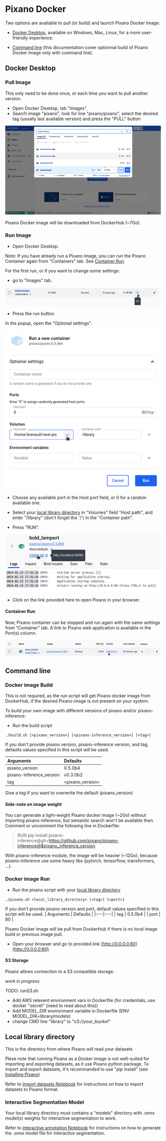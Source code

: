 # Pixano Docker

Two options are available to pull (or build) and launch Pixano Docker Image:

- [Docker Desktop](https://www.docker.com/products/docker-desktop), available on Windows, Mac, Linux, for a more user-friendly experience.

- [Command line](#command-line) (this documentation cover optionnal build of Pixano Docker Image only with command line).


## Docker Desktop

### Pull Image

This only need to be done once, or each time you want to pull another version.

- Open Docker Desktop, tab "Images".
- Search image "pixano", look for line "pixano/pixano", select the desired tag (usually last available version) and press the "PULL" button

![docker explore search image](assets/search-image.png)

Pixano Docker image will be downloaded from DockerHub (~7Go).

### Run Image

- Open Docker Desktop.

Note: If you have already run a Pixano image, you can run the Pixano Container again from "Containers" tab. See [Container Run](#container-run).

For the first run, or if you want to change some settings:
 - go to "Images" tab.

![run pixano image](assets/run-image.png)

- Press the run button.

In the popup, open the "Optional settings".

![settings](assets/settings.png)

- Choose any available port in the Host port field, or 0 for a random available one.

- Select your [local library directory](#local-library-directory) in "Volumes" field "Host path", and enter "/library" (don't forget the '/') in the "Container path".

- Press "RUN".

![settings](assets/map-link.png)

- Click on the link provided here to open Pixano in your browser.


#### Container Run

Now, Pixano container can be stopped and run again with the same settings from "Container" tab. A link to Pixano web application is available in the Port(s) column.

![container run](assets/container-run.png)

## Command line

### Docker image Build

This is not required, as the run script will get Pixano docker image from DockerHub, if the desired Pixano image is not present on your system.

To build your own image with different versions of pixano and/or pixano-inference:

- Run the build script
```
./build.sh [<pixano_version>] [<pixano-inference_version>] [<tag>]
```

If you don't provide pixano version, pixano-inference version, and tag, defaults values specified in this script will be used.

| Arguments | Defaults |
|:---|:---|
| pixano_version | 0.5.0b4 |
| pixano-inference_version | v0.3.0b2 |
| tag | \<pixano_version> |

Give a *tag* if you want to overwrite the default (pixano_version)

#### Side-note on image weight

You can generate a light-weight Pixano docker image (~2Go) without importing pixano-inference, but semantic search won't be available then.
Comment or uncomment the following line in Dockerfile:

> RUN pip install pixano-inference@git+https://github.com/pixano/pixano-inference@$pixano_inference_version

With pixano-inference module, the image will be heavier (~12Go), because pixano-inference use some heavy libs (pytorch, tensorflow, transformers, ...).

### Docker image Run

- Run the pixano script with your [local library directory](#local-library-directory)
```
./pixano.sh <local_library_directory> [<tag>] [<port>]
```
If you don't provide pixano version and port, default values specified in this script will be used.
| Arguments | Defaults |
|:---|:---|
| tag | 0.5.0b4 |
| port | 80 |

Pixano Docker image will be pull from DockerHub if there is no local image build or previous image pull.

- Open your browser and go to provided link [http://0.0.0.0:80](http://0.0.0.0:80).

#### S3 Storage

Pixano allows connection to a S3 compatible storage.

*work in progress*

 TODO: runS3.sh

- Add AWS relevent environment vars in Dockerfile (for credentials, use docker "secret" (need to read about this))
- Add MODEL_DIR environment variable in Dockerfile (ENV MODEL_DIR=library/models)
- change CMD line "library" to "s3://*your_bucket*"

## Local library directory

This is the directory from where Pixano will read your datasets

Plese note that running Pixano as a Docker image is not well-suited for importing and exporting datasets, as it use Pixano python package.
To import and export datasets, it's recommanded to use "pip install" (see [Installing Pixano](https://github.com/pixano/pixano?tab=readme-ov-file#installing-pixano))

Refer to [Import datasets Notebook](https://github.com/pixano/pixano/blob/main/notebooks/datasets/import_dataset.ipynb) for instructions on how to import datasets to Pixano format.

### Interactive Segmentation Model

Your local library directory must contains a "models" directory with .onnx model(s) weights for interactive segmentation to work.

Refer to [Interactive annotation Notebook](https://github.com/pixano/pixano/blob/develop/notebooks/models/interactive_annotation.ipynb) for instructions on how to generate the .onnx model file for interactive segmentation.

